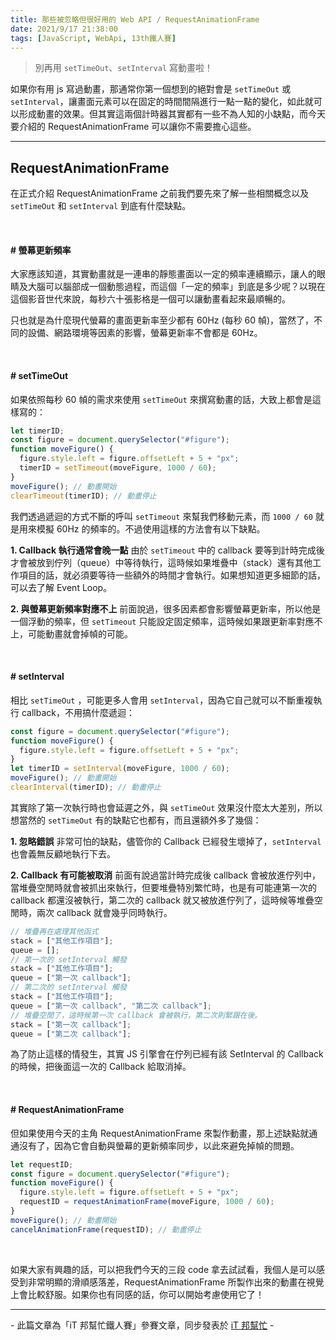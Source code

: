 ```yaml
---
title: 那些被忽略但很好用的 Web API / RequestAnimationFrame
date: 2021/9/17 21:38:00
tags: [JavaScript, WebApi, 13th鐵人賽]
---
```


> 別再用 `setTimeOut`、`setInterval` 寫動畫啦！

如果你有用 js 寫過動畫，那通常你第一個想到的絕對會是 `setTimeOut` 或 `setInterval`，讓畫面元素可以在固定的時間間隔進行一點一點的變化，如此就可以形成動畫的效果。但其實這兩個計時器其實都有一些不為人知的小缺點，而今天要介紹的 RequestAnimationFrame 可以讓你不需要擔心這些。

---

## RequestAnimationFrame

在正式介紹 RequestAnimationFrame 之前我們要先來了解一些相關概念以及 `setTimeOut` 和 `setInterval` 到底有什麼缺點。

<br/>

#### # 螢幕更新頻率

大家應該知道，其實動畫就是一連串的靜態畫面以一定的頻率連續顯示，讓人的眼睛及大腦可以腦部成一個動態過程，而這個「一定的頻率」到底是多少呢？以現在這個影音世代來說，每秒六十張影格是一個可以讓動畫看起來最順暢的。

只也就是為什麼現代螢幕的畫面更新率至少都有 60Hz (每秒 60 幀)，當然了，不同的設備、網路環境等因素的影響，螢幕更新率不會都是 60Hz。

<br/>

#### # setTimeOut

如果依照每秒 60 幀的需求來使用 `setTimeOut` 來撰寫動畫的話，大致上都會是這樣寫的：

```javascript
let timerID;
const figure = document.querySelector("#figure");
function moveFigure() {
  figure.style.left = figure.offsetLeft + 5 + "px";
  timerID = setTimeout(moveFigure, 1000 / 60);
}
moveFigure(); // 動畫開始
clearTimeout(timerID); // 動畫停止
```

我們透過遞迴的方式不斷的呼叫 `setTimeout` 來幫我們移動元素，而 `1000 / 60` 就是用來模擬 60Hz 的頻率的。不過使用這樣的方法會有以下缺點。

**1. Callback 執行通常會晚一點**
由於 `setTimeout` 中的 callback 要等到計時完成後才會被放到佇列（queue）中等待執行，這時候如果堆疊中（stack）還有其他工作項目的話，就必須要等待一些額外的時間才會執行。如果想知道更多細節的話，可以去了解 Event Loop。

**2. 與螢幕更新頻率對應不上**
前面說過，很多因素都會影響螢幕更新率，所以他是一個浮動的頻率，但 `setTimeout` 只能設定固定頻率，這時候如果跟更新率對應不上，可能動畫就會掉幀的可能。

<br/>

#### # setInterval

相比 `setTimeOut` ，可能更多人會用 `setInterval`，因為它自己就可以不斷重複執行 callback，不用搞什麼遞迴：

```javascript
const figure = document.querySelector("#figure");
function moveFigure() {
  figure.style.left = figure.offsetLeft + 5 + "px";
}
let timerID = setInterval(moveFigure, 1000 / 60);
moveFigure(); // 動畫開始
clearInterval(timerID); // 動畫停止
```

其實除了第一次執行時也會延遲之外，與 `setTimeOut` 效果沒什麼太大差別，所以想當然的 `setTimeOut` 有的缺點它也都有，而且還額外多了幾個：

**1. 忽略錯誤**
非常可怕的缺點，儘管你的 Callback 已經發生壞掉了，`setInterval` 也會義無反顧地執行下去。

**2. Callback 有可能被取消**
前面有說過當計時完成後 callback 會被放進佇列中，當堆疊空閒時就會被抓出來執行，但要堆疊特別繁忙時，也是有可能連第一次的 callback 都還沒被執行，第二次的 callback 就又被放進佇列了，這時候等堆疊空閒時，兩次 callback 就會幾乎同時執行。

```javascript
// 堆疊再在處理其他函式
stack = ["其他工作項目"];
queue = [];
// 第一次的 setInterval 觸發
stack = ["其他工作項目"];
queue = ["第一次 callback"];
// 第二次的 setInterval 觸發
stack = ["其他工作項目"];
queue = ["第一次 callback", "第二次 callback"];
// 堆疊空閒了，這時候第一次 callback 會被執行，第二次則緊跟在後。
stack = ["第一次 callback"];
queue = ["第二次 callback"];
```

為了防止這樣的情發生，其實 JS 引擎會在佇列已經有該 SetInterval 的 Callback 的時候，把後面這一次的 Callback 給取消掉。

<br/>

#### # RequestAnimationFrame

但如果使用今天的主角 RequestAnimationFrame 來製作動畫，那上述缺點就通通沒有了，因為它會自動與螢幕的更新頻率同步，以此來避免掉幀的問題。

```javascript
let requestID;
const figure = document.querySelector("#figure");
function moveFigure() {
  figure.style.left = figure.offsetLeft + 5 + "px";
  requestID = requestAnimationFrame(moveFigure, 1000 / 60);
}
moveFigure(); // 動畫開始
cancelAnimationFrame(requestID); // 動畫停止
```

<br/>

如果大家有興趣的話，可以把我們今天的三段 code 拿去試試看，我個人是可以感受到非常明顯的滑順感落差，RequestAnimationFrame 所製作出來的動畫在視覺上會比較舒服。如果你也有同感的話，你可以開始考慮使用它了！

---

\- 此篇文章為「iT 邦幫忙鐵人賽」參賽文章，同步發表於 [iT 邦幫忙](https://ithelp.ithome.com.tw/articles/10267420) -
